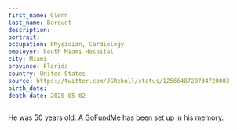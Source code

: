 ```yaml
---
first_name: Glenn
last_name: Barquet
description: 
portrait: 
occupation: Physician, Cardiology
employer: South Miami Hospital
city: Miami
province: Florida
country: United States
source: https://twitter.com/JGRebull/status/1256648720734720003
birth_date: 
death_date: 2020-05-02
---
```


He was 50 years old. A [GoFundMe](https://www.gofundme.com/f/dr-glenn-barquet-amp-frontline-soldiers) has been set up in his memory.